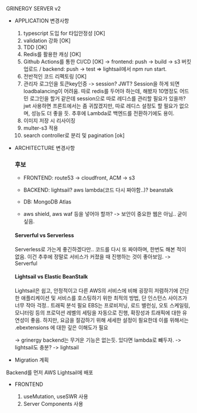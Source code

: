 GRINERGY SERVER v2

- APPLICATION 변경사항

  1. typescript 도입 for 타입안정성 [OK]
  1. validation 강화 [OK]
  1. TDD [OK]
  1. Redis를 활용한 캐싱 [OK]
  1. Github Actions를 통한 CI/CD [OK] -> frontend: push -> build -> s3 버킷 업로드 / backend: push -> test => lightsail에서 npm run start.
  1. 전반적인 코드 리펙토링 [OK]
  1. 관리자 로그인을 토큰key인증 -> session? JWT?
     Session을 하게 되면 loadbalancing이 어려움. 따로 redis를 두어야 하는데, 해봤자 10명정도 어드민 로그인을 할거 같은데 session으로 따로 레디스를 관리할 필요가 있을까?
     jwt 사용하면 프론트에서는 좀 귀찮겠지만, 따로 레디스 설정도 할 필요가 없으며, 성능도 더 좋을 듯. 추후에 Lambda로 백엔드를 전환하기에도 용이.
  1. 이미지 저장 시 리사이징
  1. multer-s3 적용
  1. search controller로 분리 및 pagination [ok]

- ARCHITECTURE 변경사항

  ### 후보

  - FRONTEND: route53 -> cloudfront, ACM -> s3
  - BACKEND: lightsail? aws lambda(코드 다시 짜야함..)? beanstalk
  - DB: MongoDB Atlas

  - aws shield, aws waf 등을 넣어야 할까? -> 보안이 중요한 웹은 아님.. 굳이 싶음.

  #### Serverful vs Serverless

  Serverless로 가는게 좋긴하겠다만.. 코드를 다시 또 짜야하며, 한번도 해본 적이 없음. 이건 추후에 정말로 서비스가 커졌을 때 진행하는 것이 좋아보임.
  -> Serverful

  #### Lightsail vs Elastic BeanStalk

  Lightsail은 쉽고, 안정적이고 다른 AWS의 서비스에 비해 굉장히 저렴하기에 간단한 애플리케이션 및 서비스를 호스팅하기 위한 최적의 방법, 단 인스턴스 사이즈가 너무 작아 걱정.. 트래픽 분석 필요
  EBS는 프로비저닝, 로드 밸런싱, 오토 스케일링, 모니터링 등의 프로덕션 레벨의 세팅을 자동으로 진행, 확장성과 트래픽에 대한 유연성이 좋음. 하지만, 요금을 절감하기 위해 세세한 설정이 필요한데 이를 위해서는 .ebextensions 에 대한 깊은 이해도가 필요

  -> grinergy backend는 무거운 기능은 없는듯. 있다면 lambda로 뺴두자. -> lightsail도 충분?
  -> lightsail

- Migration 계획

Backend를 먼저 AWS Lightsail에 배포

- FRONTEND

  1. useMutation, useSWR 사용
  1. Server Components 사용
